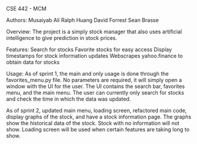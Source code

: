 CSE 442 - MCM

Authors:
Musaiyab Ali
Ralph Huang
David Forrest
Sean Brasse

Overview:
The project is a simply stock manager that also uses artificial intelligence to give prediction in stock prices.

Features:
Search for stocks
Favorite stocks for easy access
Display timestamps for stock information updates
Webscrapes yahoo.finance to obtain data for stocks

Usage:
As of sprint 1, the main and only usage is done through the favorites_menu.py file. No parameters are required,
it will simply open a window with the UI for the user. The UI contains the search bar, favorites menu, and the main menu. The user can currently only search for stocks and check the time in which the data was updated.

As of sprint 2, updated main menu, loading screen, refactored main code, display graphs of the stock, and have a stock information page. The graphs show the historical data of the stock. Stock with no information will not show. Loading screen will be used when certain features are taking long to show. 
